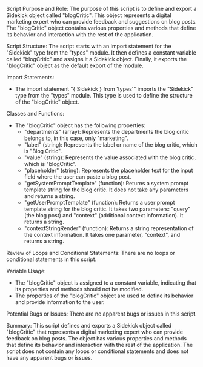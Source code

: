 Script Purpose and Role:
The purpose of this script is to define and export a Sidekick object called "blogCritic". This object represents a digital marketing expert who can provide feedback and suggestions on blog posts. The "blogCritic" object contains various properties and methods that define its behavior and interaction with the rest of the application.

Script Structure:
The script starts with an import statement for the "Sidekick" type from the "types" module. It then defines a constant variable called "blogCritic" and assigns it a Sidekick object. Finally, it exports the "blogCritic" object as the default export of the module.

Import Statements:
- The import statement "{ Sidekick } from 'types'" imports the "Sidekick" type from the "types" module. This type is used to define the structure of the "blogCritic" object.

Classes and Functions:
- The "blogCritic" object has the following properties:
  - "departments" (array): Represents the departments the blog critic belongs to, in this case, only "marketing".
  - "label" (string): Represents the label or name of the blog critic, which is "Blog Critic".
  - "value" (string): Represents the value associated with the blog critic, which is "blogCritic".
  - "placeholder" (string): Represents the placeholder text for the input field where the user can paste a blog post.
  - "getSystemPromptTemplate" (function): Returns a system prompt template string for the blog critic. It does not take any parameters and returns a string.
  - "getUserPromptTemplate" (function): Returns a user prompt template string for the blog critic. It takes two parameters: "query" (the blog post) and "context" (additional context information). It returns a string.
  - "contextStringRender" (function): Returns a string representation of the context information. It takes one parameter, "context", and returns a string.

Review of Loops and Conditional Statements:
There are no loops or conditional statements in this script.

Variable Usage:
- The "blogCritic" object is assigned to a constant variable, indicating that its properties and methods should not be modified.
- The properties of the "blogCritic" object are used to define its behavior and provide information to the user.

Potential Bugs or Issues:
There are no apparent bugs or issues in this script.

Summary:
This script defines and exports a Sidekick object called "blogCritic" that represents a digital marketing expert who can provide feedback on blog posts. The object has various properties and methods that define its behavior and interaction with the rest of the application. The script does not contain any loops or conditional statements and does not have any apparent bugs or issues.